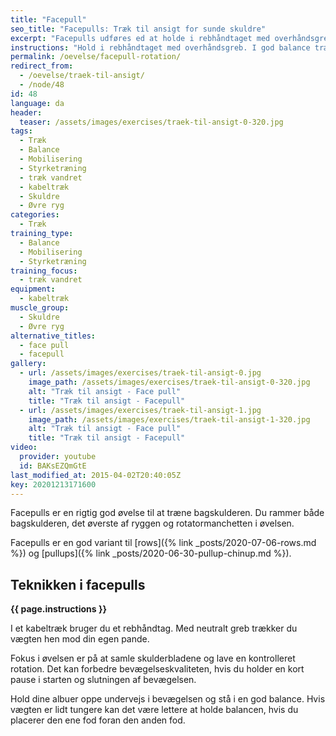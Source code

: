 ```yaml
---
title: "Facepull"
seo_title: "Facepulls: Træk til ansigt for sunde skuldre"
excerpt: "Facepulls udføres ed at holde i rebhåndtaget med overhåndsgreb. I god balance trækker du rebet hen mod dine øjenbryn, mens du holder hovedet og skuldrene i samme position som ved starten."
instructions: "Hold i rebhåndtaget med overhåndsgreb. I god balance trækker du rebet hen mod din egen pande og så langt tilbage som muligt, mens du holder hovedet og skuldrene i samme position som ved starten."
permalink: /oevelse/facepull-rotation/
redirect_from:
  - /oevelse/traek-til-ansigt/
  - /node/48
id: 48
language: da
header:
  teaser: /assets/images/exercises/traek-til-ansigt-0-320.jpg
tags:
  - Træk
  - Balance
  - Mobilisering
  - Styrketræning
  - træk vandret
  - kabeltræk
  - Skuldre
  - Øvre ryg
categories:
  - Træk
training_type:
  - Balance
  - Mobilisering
  - Styrketræning
training_focus:
  - træk vandret
equipment:
  - kabeltræk
muscle_group:
  - Skuldre
  - Øvre ryg
alternative_titles:
  - face pull
  - facepull
gallery:
  - url: /assets/images/exercises/traek-til-ansigt-0.jpg
    image_path: /assets/images/exercises/traek-til-ansigt-0-320.jpg
    alt: "Træk til ansigt - Face pull"
    title: "Træk til ansigt - Facepull"
  - url: /assets/images/exercises/traek-til-ansigt-1.jpg
    image_path: /assets/images/exercises/traek-til-ansigt-1-320.jpg
    alt: "Træk til ansigt - Face pull"
    title: "Træk til ansigt - Facepull"
video:
  provider: youtube
  id: BAKsEZQmGtE
last_modified_at: 2015-04-02T20:40:05Z
key: 20201213171600
---
```


Facepulls er en rigtig god øvelse til at træne bagskulderen. Du rammer både bagskulderen, det øverste af ryggen og rotatormanchetten i øvelsen.

Facepulls er en god variant til [rows]({% link _posts/2020-07-06-rows.md %}) og [pullups]({% link _posts/2020-06-30-pullup-chinup.md %}).

## Teknikken i facepulls

**{{ page.instructions }}**

I et kabeltræk bruger du et rebhåndtag. Med neutralt greb trækker du vægten hen mod din egen pande.

Fokus i øvelsen er på at samle skulderbladene og lave en kontrolleret rotation. Det kan forbedre bevægelseskvaliteten, hvis du holder en kort pause i starten og slutningen af bevægelsen.

Hold dine albuer oppe undervejs i bevægelsen og stå i en god balance. Hvis vægten er lidt tungere kan det være lettere at holde balancen, hvis du placerer den ene fod foran den anden fod.
